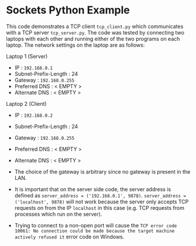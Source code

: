 # Sockets Python Example
This code demonstrates a TCP client `tcp_client.py` which communicates with a TCP server `tcp_server.py`. The code was tested by connecting two laptops with each other and running either of the two programs on each laptop. The network settings on the laptop are as follows:

Laptop 1 (Server)
* IP : `192.168.0.1`
* Subnet-Prefix-Length : 24
* Gateway : `192.168.0.255`
* Preferred DNS : < EMPTY >
* Alternate DNS : < EMPTY >

Laptop 2 (Client)
* IP : `192.168.0.2`
* Subnet-Prefix-Length : 24
* Gateway : `192.168.0.255`
* Preferred DNS : < EMPTY >
* Alternate DNS : < EMPTY >

* The choice of the gateway is arbitrary since no gateway is present in the LAN.
* It is important that on the server side code, the server address is defined as `server_address = ('192.168.0.1', 9878)`. `server_address = ('localhost', 9878)` will not work because the server only accepts TCP
requests on from the IP `localhost` in this case (e.g. TCP requests from processes which run on the server).
* Trying to connect to a non-open port will cause the `TCP error code 10061: No connection could be made because the target machine actively refused it` error code on Windows.
